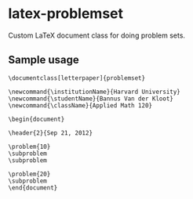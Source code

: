 latex-problemset
================

Custom LaTeX document class for doing problem sets.

## Sample usage

	\documentclass[letterpaper]{problemset}

	\newcommand{\institutionName}{Harvard University}
	\newcommand{\studentName}{Bannus Van der Kloot}
	\newcommand{\className}{Applied Math 120}

	\begin{document}

	\header{2}{Sep 21, 2012}

	\problem{10}
	\subproblem
	\subproblem

	\problem{20}
	\subproblem
	\end{document}